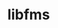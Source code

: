 ---
title: "libfms"
layout: cache
categories: [package, develop]
meta: {"compilers": ["gcc@=11.1.0", "gcc@=11.4.0"], "num_specs": 39, "num_specs_by_stack": {"data-vis-sdk": 13, "e4s": 26, "root": 39}, "oss": ["ubuntu20.04", "ubuntu22.04"], "platforms": ["linux"], "stacks": ["data-vis-sdk", "e4s", "root"], "targets": ["x86_64_v3"], "versions": ["0.2.0"]}
spec_details: [{"compiler": "gcc@=11.4.0", "hash": "2szjugijmb2d4c3k5sjd47dwx2e4isgn", "os": "ubuntu22.04", "platform": "linux", "size": "-", "stacks": ["e4s", "root"], "target": "x86_64_v3", "variants": ["build_system=cmake", "build_type=Release", "+conduit", "generator=make", "~ipo", "+shared"], "versions": ["0.2.0"]}, {"compiler": "gcc@=11.4.0", "hash": "2vfcogchqdj57lwumwju7hfkmptoqr56", "os": "ubuntu22.04", "platform": "linux", "size": "-", "stacks": ["e4s", "root"], "target": "x86_64_v3", "variants": ["build_system=cmake", "build_type=Release", "+conduit", "generator=make", "~ipo", "+shared"], "versions": ["0.2.0"]}, {"compiler": "gcc@=11.1.0", "hash": "5b3m4zhgey6a4but2y5u4yxrrln5lswv", "os": "ubuntu20.04", "platform": "linux", "size": "-", "stacks": ["data-vis-sdk", "root"], "target": "x86_64_v3", "variants": ["build_system=cmake", "build_type=Release", "+conduit", "generator=make", "~ipo", "+shared"], "versions": ["0.2.0"]}, {"compiler": "gcc@=11.1.0", "hash": "5ksrtyrgsywjxiln4gdsh5bt7suekglr", "os": "ubuntu20.04", "platform": "linux", "size": "-", "stacks": ["data-vis-sdk", "root"], "target": "x86_64_v3", "variants": ["build_system=cmake", "build_type=Release", "+conduit", "generator=make", "~ipo", "+shared"], "versions": ["0.2.0"]}, {"compiler": "gcc@=11.4.0", "hash": "63tl4b237nxoivtxgc5dj5bksbcblz3w", "os": "ubuntu22.04", "platform": "linux", "size": "-", "stacks": ["e4s", "root"], "target": "x86_64_v3", "variants": ["build_system=cmake", "build_type=Release", "+conduit", "generator=make", "~ipo", "+shared"], "versions": ["0.2.0"]}, {"compiler": "gcc@=11.4.0", "hash": "6vyvwa5arq4ft3fz4lqmlq72m3ta3g22", "os": "ubuntu22.04", "platform": "linux", "size": "-", "stacks": ["e4s", "root"], "target": "x86_64_v3", "variants": ["build_system=cmake", "build_type=Release", "+conduit", "generator=make", "~ipo", "+shared"], "versions": ["0.2.0"]}, {"compiler": "gcc@=11.1.0", "hash": "725fk6p23tzr4gkf2hbbeg2gccp7o7oo", "os": "ubuntu20.04", "platform": "linux", "size": "-", "stacks": ["data-vis-sdk", "root"], "target": "x86_64_v3", "variants": ["build_system=cmake", "build_type=Release", "+conduit", "generator=make", "~ipo", "+shared"], "versions": ["0.2.0"]}, {"compiler": "gcc@=11.4.0", "hash": "73hw2nrjr5exjndryv42ooedit4dqgyb", "os": "ubuntu22.04", "platform": "linux", "size": "-", "stacks": ["e4s", "root"], "target": "x86_64_v3", "variants": ["build_system=cmake", "build_type=Release", "+conduit", "generator=make", "~ipo", "+shared"], "versions": ["0.2.0"]}, {"compiler": "gcc@=11.4.0", "hash": "7rlgndxpkuvrxtsq6dwjhy3uqrvo5xai", "os": "ubuntu22.04", "platform": "linux", "size": "-", "stacks": ["e4s", "root"], "target": "x86_64_v3", "variants": ["build_system=cmake", "build_type=Release", "+conduit", "generator=make", "~ipo", "+shared"], "versions": ["0.2.0"]}, {"compiler": "gcc@=11.4.0", "hash": "bixpvlgcymxmmc7l7j2lw3ypuu4dfnq6", "os": "ubuntu22.04", "platform": "linux", "size": "-", "stacks": ["e4s", "root"], "target": "x86_64_v3", "variants": ["build_system=cmake", "build_type=Release", "+conduit", "generator=make", "~ipo", "+shared"], "versions": ["0.2.0"]}, {"compiler": "gcc@=11.4.0", "hash": "bquyewnyzwsls6xs7ot4yvpqlhtcjr5s", "os": "ubuntu22.04", "platform": "linux", "size": "-", "stacks": ["e4s", "root"], "target": "x86_64_v3", "variants": ["build_system=cmake", "build_type=Release", "+conduit", "generator=make", "~ipo", "+shared"], "versions": ["0.2.0"]}, {"compiler": "gcc@=11.4.0", "hash": "emtwcds7gr4ozz2lu66iendsoin2kckq", "os": "ubuntu22.04", "platform": "linux", "size": "-", "stacks": ["e4s", "root"], "target": "x86_64_v3", "variants": ["build_system=cmake", "build_type=Release", "+conduit", "generator=make", "~ipo", "+shared"], "versions": ["0.2.0"]}, {"compiler": "gcc@=11.4.0", "hash": "epfeytyo2zumalpei7txdrwajuu6be42", "os": "ubuntu22.04", "platform": "linux", "size": "-", "stacks": ["e4s", "root"], "target": "x86_64_v3", "variants": ["build_system=cmake", "build_type=Release", "+conduit", "generator=make", "~ipo", "+shared"], "versions": ["0.2.0"]}, {"compiler": "gcc@=11.4.0", "hash": "iehgpvrsajr34cs7i7or2v6rdx2agtqk", "os": "ubuntu22.04", "platform": "linux", "size": "-", "stacks": ["e4s", "root"], "target": "x86_64_v3", "variants": ["build_system=cmake", "build_type=Release", "+conduit", "generator=make", "~ipo", "+shared"], "versions": ["0.2.0"]}, {"compiler": "gcc@=11.1.0", "hash": "iiano77pelc6gh52bqxl7w3gb7bvrjbz", "os": "ubuntu20.04", "platform": "linux", "size": "-", "stacks": ["data-vis-sdk", "root"], "target": "x86_64_v3", "variants": ["build_system=cmake", "build_type=Release", "+conduit", "generator=make", "~ipo", "+shared"], "versions": ["0.2.0"]}, {"compiler": "gcc@=11.4.0", "hash": "iuf4j5w6pypjxak2j64u3osbsnjs2qci", "os": "ubuntu22.04", "platform": "linux", "size": "-", "stacks": ["e4s", "root"], "target": "x86_64_v3", "variants": ["build_system=cmake", "build_type=Release", "+conduit", "generator=make", "~ipo", "+shared"], "versions": ["0.2.0"]}, {"compiler": "gcc@=11.4.0", "hash": "jbo5wut4y77vvgblt7v62ozuzfez3xib", "os": "ubuntu22.04", "platform": "linux", "size": "-", "stacks": ["e4s", "root"], "target": "x86_64_v3", "variants": ["build_system=cmake", "build_type=Release", "+conduit", "generator=make", "~ipo", "+shared"], "versions": ["0.2.0"]}, {"compiler": "gcc@=11.1.0", "hash": "kgzurzazxxtaftelu4v4n6jr5mhqtblj", "os": "ubuntu20.04", "platform": "linux", "size": "-", "stacks": ["data-vis-sdk", "root"], "target": "x86_64_v3", "variants": ["build_system=cmake", "build_type=Release", "+conduit", "generator=make", "~ipo", "+shared"], "versions": ["0.2.0"]}, {"compiler": "gcc@=11.4.0", "hash": "le66hujbpawcvzovtabi57akcd53xwji", "os": "ubuntu22.04", "platform": "linux", "size": "-", "stacks": ["e4s", "root"], "target": "x86_64_v3", "variants": ["build_system=cmake", "build_type=Release", "+conduit", "generator=make", "~ipo", "+shared"], "versions": ["0.2.0"]}, {"compiler": "gcc@=11.4.0", "hash": "lfu7ogdywa6xftxf4f7abdr263xqiml2", "os": "ubuntu22.04", "platform": "linux", "size": "-", "stacks": ["e4s", "root"], "target": "x86_64_v3", "variants": ["build_system=cmake", "build_type=Release", "+conduit", "generator=make", "~ipo", "+shared"], "versions": ["0.2.0"]}, {"compiler": "gcc@=11.1.0", "hash": "lzd7freglgsuxjmgwf72i6pdj5tdzys2", "os": "ubuntu20.04", "platform": "linux", "size": "-", "stacks": ["data-vis-sdk", "root"], "target": "x86_64_v3", "variants": ["build_system=cmake", "build_type=Release", "+conduit", "generator=make", "~ipo", "+shared"], "versions": ["0.2.0"]}, {"compiler": "gcc@=11.1.0", "hash": "mhotusy7xvxlu4x4krb3wtvtupo7p4d4", "os": "ubuntu20.04", "platform": "linux", "size": "-", "stacks": ["data-vis-sdk", "root"], "target": "x86_64_v3", "variants": ["build_system=cmake", "build_type=Release", "+conduit", "generator=make", "~ipo", "+shared"], "versions": ["0.2.0"]}, {"compiler": "gcc@=11.4.0", "hash": "mn2jt43bimdmwvuk6jia5wyehfoq6k5t", "os": "ubuntu22.04", "platform": "linux", "size": "-", "stacks": ["e4s", "root"], "target": "x86_64_v3", "variants": ["build_system=cmake", "build_type=Release", "+conduit", "generator=make", "~ipo", "+shared"], "versions": ["0.2.0"]}, {"compiler": "gcc@=11.4.0", "hash": "mqk36gyibfaeajf3grxrx2c43teqtp24", "os": "ubuntu22.04", "platform": "linux", "size": "-", "stacks": ["e4s", "root"], "target": "x86_64_v3", "variants": ["build_system=cmake", "build_type=Release", "+conduit", "generator=make", "~ipo", "+shared"], "versions": ["0.2.0"]}, {"compiler": "gcc@=11.1.0", "hash": "mr5aqkgyokzlbbhazxj4wrhmve3ysfdw", "os": "ubuntu20.04", "platform": "linux", "size": "-", "stacks": ["data-vis-sdk", "root"], "target": "x86_64_v3", "variants": ["build_system=cmake", "build_type=Release", "+conduit", "generator=make", "~ipo", "+shared"], "versions": ["0.2.0"]}, {"compiler": "gcc@=11.1.0", "hash": "qr4thgqki765t76sh5wtwm23xltvgptt", "os": "ubuntu20.04", "platform": "linux", "size": "-", "stacks": ["data-vis-sdk", "root"], "target": "x86_64_v3", "variants": ["build_system=cmake", "build_type=Release", "+conduit", "generator=make", "~ipo", "+shared"], "versions": ["0.2.0"]}, {"compiler": "gcc@=11.4.0", "hash": "rj4uxedob3jp6ncpik5k5u53565a56lj", "os": "ubuntu22.04", "platform": "linux", "size": "-", "stacks": ["e4s", "root"], "target": "x86_64_v3", "variants": ["build_system=cmake", "build_type=Release", "+conduit", "generator=make", "~ipo", "+shared"], "versions": ["0.2.0"]}, {"compiler": "gcc@=11.4.0", "hash": "sfeto3mkc2zddlouxdhst6wiikw33g2f", "os": "ubuntu22.04", "platform": "linux", "size": "-", "stacks": ["e4s", "root"], "target": "x86_64_v3", "variants": ["build_system=cmake", "build_type=Release", "+conduit", "generator=make", "~ipo", "+shared"], "versions": ["0.2.0"]}, {"compiler": "gcc@=11.4.0", "hash": "ssiyyjsyogeuiesytcbjlrpc7nq3s6hq", "os": "ubuntu22.04", "platform": "linux", "size": "-", "stacks": ["e4s", "root"], "target": "x86_64_v3", "variants": ["build_system=cmake", "build_type=Release", "+conduit", "generator=make", "~ipo", "+shared"], "versions": ["0.2.0"]}, {"compiler": "gcc@=11.1.0", "hash": "tchfp26mmalmrdwdstqlgrnj72urqrgy", "os": "ubuntu20.04", "platform": "linux", "size": "-", "stacks": ["data-vis-sdk", "root"], "target": "x86_64_v3", "variants": ["build_system=cmake", "build_type=Release", "+conduit", "generator=make", "~ipo", "+shared"], "versions": ["0.2.0"]}, {"compiler": "gcc@=11.1.0", "hash": "uu5eav2gdmndowu4tmmsuncxs6hlogcn", "os": "ubuntu20.04", "platform": "linux", "size": "-", "stacks": ["data-vis-sdk", "root"], "target": "x86_64_v3", "variants": ["build_system=cmake", "build_type=Release", "+conduit", "generator=make", "~ipo", "+shared"], "versions": ["0.2.0"]}, {"compiler": "gcc@=11.4.0", "hash": "uvgpim4hmugkdjeh2scoei6m7gehv644", "os": "ubuntu22.04", "platform": "linux", "size": "-", "stacks": ["e4s", "root"], "target": "x86_64_v3", "variants": ["build_system=cmake", "build_type=Release", "+conduit", "generator=make", "~ipo", "+shared"], "versions": ["0.2.0"]}, {"compiler": "gcc@=11.1.0", "hash": "v32ubpab5khvofphhkznjjmgntmcfiti", "os": "ubuntu20.04", "platform": "linux", "size": "-", "stacks": ["data-vis-sdk", "root"], "target": "x86_64_v3", "variants": ["build_system=cmake", "build_type=Release", "+conduit", "generator=make", "~ipo", "+shared"], "versions": ["0.2.0"]}, {"compiler": "gcc@=11.4.0", "hash": "vkkbwvrrwkf6xlgogllfr2v4g53t5ade", "os": "ubuntu22.04", "platform": "linux", "size": "-", "stacks": ["e4s", "root"], "target": "x86_64_v3", "variants": ["build_system=cmake", "build_type=Release", "+conduit", "generator=make", "~ipo", "+shared"], "versions": ["0.2.0"]}, {"compiler": "gcc@=11.4.0", "hash": "wh33etxao45wz7b4bhw23r7daczu44qc", "os": "ubuntu22.04", "platform": "linux", "size": "-", "stacks": ["e4s", "root"], "target": "x86_64_v3", "variants": ["build_system=cmake", "build_type=Release", "+conduit", "generator=make", "~ipo", "+shared"], "versions": ["0.2.0"]}, {"compiler": "gcc@=11.4.0", "hash": "wredsxvazus7erdta4h2u7pvdhpuc3ab", "os": "ubuntu22.04", "platform": "linux", "size": "-", "stacks": ["e4s", "root"], "target": "x86_64_v3", "variants": ["build_system=cmake", "build_type=Release", "+conduit", "generator=make", "~ipo", "+shared"], "versions": ["0.2.0"]}, {"compiler": "gcc@=11.4.0", "hash": "y6anbq5aeiukguvwkk5gx2yfhkz4qdh6", "os": "ubuntu22.04", "platform": "linux", "size": "-", "stacks": ["e4s", "root"], "target": "x86_64_v3", "variants": ["build_system=cmake", "build_type=Release", "+conduit", "generator=make", "~ipo", "+shared"], "versions": ["0.2.0"]}, {"compiler": "gcc@=11.4.0", "hash": "yd2j2nzrrpf7l2jzsesu67w34ucqdgeq", "os": "ubuntu22.04", "platform": "linux", "size": "-", "stacks": ["e4s", "root"], "target": "x86_64_v3", "variants": ["build_system=cmake", "build_type=Release", "+conduit", "generator=make", "~ipo", "+shared"], "versions": ["0.2.0"]}, {"compiler": "gcc@=11.1.0", "hash": "zdexixqjqmjyp3wuwsdn2fuapveosm2s", "os": "ubuntu20.04", "platform": "linux", "size": "-", "stacks": ["data-vis-sdk", "root"], "target": "x86_64_v3", "variants": ["build_system=cmake", "build_type=Release", "+conduit", "generator=make", "~ipo", "+shared"], "versions": ["0.2.0"]}]
---